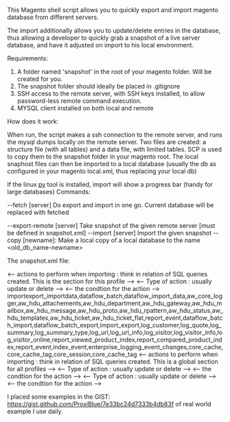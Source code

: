 This Magento shell script allows you to quickly export and import magento database from different servers.

The import additionally allows you to update/delete entries in the database, thus allowing a developer to quickly grab a snapshot of a live server database,
and have it adjusted on import to his local environment.

Requirements:

1. A folder named 'snapshot' in the root of your magento folder. Will be created for you.
2. The snapshot folder should ideally be placed in .gitignore
3. SSH access to the remote server, with SSH keys installed, to allow password-less remote command execution.
4. MYSQL client installed on both local and remote

How does it work:

When run, the script makes a ssh connection to the remote server, and runs the mysql dumps locally on the remote server.
Two files are created: a structure file (with all tables) and a data file, with limited tables.
SCP is used to copy them to the snapshot folder in your magento root.
The local snaphost files can then be imported to a local database (usually the db as configured in your magento local.xml, thus replacing your local db)

If the linux [pv](http://linux.die.net/man/1/pv) tool is installed, import will show a progress bar (handy for large databases)
Commands:

--fetch [server] Do export and import in one go.  Current database will be replaced with fetched 
  
--export-remote [server]  Take snapshot of the given remote server [must be defined in snapshot.xml]
--import [server] Import the given snapshot
--copy [newname]: Make a local copy of a local database to the name <old_db_name-newname>


The snapshot.xml file:

<snapshots>
<!-- an example snapshot form a live server -->
    <live> <!-- The remote server name to use in commands - usually live, uat, staging, but can be anything -->
        <connection> <!-- The remote server database and ssh connection details. SSH keys would ideally be installed -->
                 <host><![CDATA[]]></host>
                 <ssh_port><![CDATA[]]></ssh_port>
                 <ssh_username><![CDATA[]]></ssh_username>
                 <db_username><![CDATA[]]></db_username>
                 <db_password><![CDATA[]]></db_password>
                 <dbname><![CDATA[]]></dbname>
        </connection>
        <import> <-- actions to perform when importing : think in relation of SQL queries created. This is the section for this profile --> 
            <core_config_data> <!-- the table to perform the action on -->   
                <update> <-- Type of action : usually update or delete -->
                    <where> <-- the condtion for the action -->
                        <field><![CDATA[path]]></field>
                        <value><![CDATA[web/secure/use_in_frontend]]></value>
                    </where>
                    <set> <!-- the change data -->
                        <field><![CDATA[value]]></field>
                        <value><![CDATA[0]]></value>
                    </set>
                </update
            </core_config_data>	
        </import>
    </live>
    <structure> <!-- tables to ignore when dumping data -->
            <ignore_tables>importexport_importdata,dataflow_batch,dataflow_import_data,aw_core_logger,aw_hdu_attachements,aw_hdu_department,aw_hdu_gateway,aw_hdu_mailbox,aw_hdu_message,aw_hdu_proto,aw_hdu_rpattern,aw_hdu_status,aw_hdu_templates,aw_hdu_ticket,aw_hdu_ticket_flat,report_event,dataflow_batch_import,dataflow_batch_export,import_export,log_customer,log_quote,log_summary,log_summary_type,log_url,log_url_info,log_visitor,log_visitor_info,log_visitor_online,report_viewed_product_index,report_compared_product_index,report_event,index_event,enterprise_logging_event_changes,core_cache,core_cache_tag,core_session,core_cache_tag</ignore_tables>
    </structure>
    <import> <-- actions to perform when importing : think in relation of SQL queries created. This is a global section for all profiles -->
        <core_config_data> <!-- the table to perform the action on -->   
            <update> <-- Type of action : usually update or delete -->
                <where> <-- the condtion for the action -->
                    <field><![CDATA[path]]></field>
                    <value><![CDATA[web/secure/use_in_frontend]]></value>
                </where>
                <set> <!-- the change data -->
                    <field><![CDATA[value]]></field>
                    <value><![CDATA[0]]></value>
                </set>
            </update>
            <delete> <-- Type of action : usually update or delete -->
                <where> <-- the condtion for the action -->
                    <field><![CDATA[path]]></field>
                    <value><![CDATA[google/analytics/active]]></value>
                </where>
            </delete>
        </core_config_data>	
    </import>
</snapshots>


I placed some examples in the GIST: https://gist.github.com/ProxiBlue/7e33bc24d7333b4db83f of real world example I use daily.
